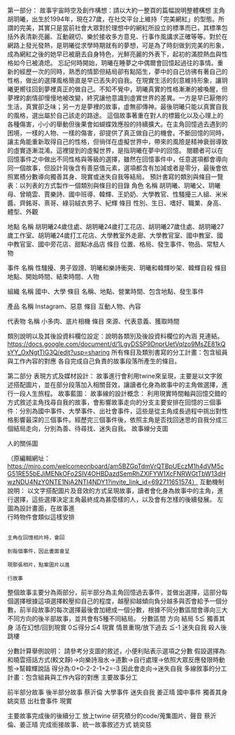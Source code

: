 


第一部分：
故事宇宙時空及創作構想：請以大約一整頁的篇幅說明整體構想
	主角胡玥曦，出生於1994年，現在27歲，在社交平台上維持「完美網紅」的型態。所謂的完美，其實只是當前社會大眾對於理想中的網紅所設立的標準而已，其標準包括外表清新亮麗、互動親切、樂於接收多方意見、行事作風講求正確等等。對於在網路上發光發熱，是玥曦從求學時期就有的夢想，可是為了時刻做到完美的形象，成為網紅之後的她早已被磨去自身特色，光鮮亮麗的外表下，起初的滿腔熱血與性格如今已被澆熄。
	忘記何時開始，玥曦在睡夢之中偶爾會回憶起過往的事情。重新的經歷一次的同時，熟悉的情節但結局卻有點陌生，夢中的自己彷彿有著自己的性格，做出的選擇風格簡直是早已丟失的自我。在現實生活的刻意維持形象，讓玥曦更嚮往回到夢裡真正的做自己。不知不覺中，玥曦真實的性格漸漸的被喚醒，但夢裡的劇情卻慢慢地被改變，終究讓他意識到虛實世界的差異。一方是早已厭倦的生活，真實卻乏味；另一方是夢裡的故事，虛無卻傳神。最後玥曦只能以真實自我的風格，選出屬於自己該走的路途。
	這個故事著重在對人的標籤化以及心理上的各種傷害，小小的舉動但後果會如蝴蝶效應般的持續擴大。在主角回憶過去遇到的困境，一樣的人物、一樣的傷害，卻提供了真正做自己的機會。不斷回憶的同時，讓主角能重新取得自己的性格，但徜徉在虛擬世界中，帶來的風險是精神衰弱導致的虛實逐漸混淆。這裡提到的虛擬世界，是指玥曦在夢中的回憶。
	閱聽者可以在回憶事件之中做出不同性格與等級的選擇，雖然在回憶事件中，任意選項都會導向同一個故事，但設計背後含有善惡值元素，選項都含有加減或者是零分，最後會依照累積分數導向獨善其身、現實或迷失自我等結局。
預計書寫的類別與條目一覽表：以列表的方式製作一個類別與條目的目錄
角色
名稱
胡玥曦、玥曦父、玥曦母、曾曉雲、賈樂詩、國中班導、韓輝、王奶奶、大學教官、性騷擾三人組、米米醬、齊銘哥、熹哥、綠羽絨衣男子、紀輝
條目
性別、生日、嗜好、職業、身高、體型、外觀


地點
名稱
胡玥曦24歲住處、胡玥曦24歲打工花店、胡玥曦27歲住處、胡玥曦27歲工作室、胡玥曦24歲打工花店、大學教室外走廊、大學教官室、國中教室、國中教官室、國中旁花店、甜點冰品店
條目
位置、格局、發生事件、物品、常駐人物


事件
名稱
性騷擾、男子毀謗、玥曦和樂詩衝突、玥曦和韓輝吵架、韓輝自殺
條目
地點、開始時間、結束時間、人物


組織
名稱
國中、大學
條目
名稱、地點、營業時間、包含地點、發生事件


產品
名稱
Instagram、惡意
條目
互動人物、內容


代表物
名稱
小多肉、底片相機
條目
來源、代表意義、獲取時間

類別說明以及其後設資料欄位設定：說明各類別及後設資料欄位的內涵
	見連結。https://docs.google.com/document/d/1LgyDSSP9DnprUetVqlzo9MsZE81kQsYY_OxNgtTlG3Q/edit?usp=sharing
所有條目及類別書寫的分工計畫：包含組員與工作內容的對應
	各自完成自己負責的故事段落所產生的條目。

第二部分
表現方式及媒材設計：
故事進行會利用twine來呈現，主要是以文字敘述搭配圖片，並在部分段落加入相關音效，讓讀者化身為故事中的主角做選擇，進行一段人生旅程。
故事藍圖：
故事線的設計概念：
利用現實時間軸與回憶交錯的方式敘述主角找尋自我的故事，會影響故事走向的分支主要安排在回憶的三個事件：分別為國中事件、大學事件、出社會事件，這些是從主角成長過程中挑出對性格影響最深的三個事件。經歷完三個事件後，依照主角是否找回迷思的自我分成三個結局走向，分別為善、待尋找、迷失自我。
故事線分支圖

人的關係圖

（原編輯網址：https://miro.com/welcomeonboard/am5BZGpTdmVrQTBpUEczM1h4dVM5cG51RE55bEJiMENkOFo2SlV4OHBDazdSemRhZXlFYW1XcFNRWGtTbW13dHwzNDU4NzY0NTE1NjA2NTI4NDY1?invite_link_id=692711651574）
互動機制說明：
以文字搭配圖片及音效的方式呈現故事，讀者會化身為故事中的主角，進行選擇，這些選擇決定主角最終成為甚麼樣的人，以及會有怎樣的後續發展。
                                                                                         左圖為設計畫面，在故事進                                                  
                                                                                         行時物件會類似這樣安排






                                                                                       主角在回憶相片時，會回
                                                                                       到每個事件，因此畫面會呈 
                                                                                       現那張相片，點案圖片以進
                                                                                       行故事


整個故事主要分為兩部分，前半部分為主角回憶過去事件，並做出選擇，這部分每個選擇根據這項選擇較壓抑自己的程度，越壓抑越傾向負分越多與否會給予一個分數，前半段故事的每次選擇最後會加總成一個分數，根據不同分數區間會導向三大不同方向的後半部故事，並共會有5種不同結局。
分數區間
方向
結局
5≦
獨善其身
活在幻想/回到現實
0≦得分≦4
現實
情景重現/放下過去
≦-1
迷失自我
殺人後跳樓

分數計算舉例說明：
請參考分支圖的敘述，小便利貼表示選項之分數
假設選擇為:和曉雲搭話方式(較文靜)->向樂詩潑水->道歉->自行處理->依照大眾反應發限時動態->幫韓輝說話 
得分為:0+0-2-2-1+2=-3  因此會走向->迷失自我
多線敘事的分工計畫：包含組員與工作內容的對應
主要故事分工


前半部分故事
後半部分故事
蔡沂倫
大學事件
迷失自我
姜正晴
國中事件
獨善其身
姚奕慈
出社會事件
現實


主要故事完成後的後續分工
放上twine 
研究積分的code/蒐集圖片、聲音
蔡沂倫、姜正晴
完成銜接故事、統一故事敘述方式
姚奕慈


